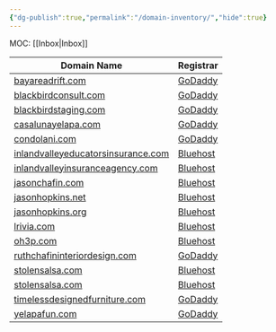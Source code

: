 ```yaml
---
{"dg-publish":true,"permalink":"/domain-inventory/","hide":true}
---
```


MOC: [[Inbox\|Inbox]]


| Domain Name                                                                       | Registrar                             |
| --------------------------------------------------------------------------------- | ------------------------------------- |
| [bayareadrift.com](https://bayareadrift.com/)                                     | [GoDaddy](https://www.godaddy.com/)   |
| [blackbirdconsult.com](https://blackbirdconsult.com/)                             | [GoDaddy](https://www.godaddy.com/)   |
| [blackbirdstaging.com](https://blackbirdstaging.com/)                             | [GoDaddy](https://www.godaddy.com/)   |
| [casalunayelapa.com](https://casalunayelapa.com/)                                 | [GoDaddy](https://www.godaddy.com/)   |
| [condolani.com](https://condolani.com/)                                           | [GoDaddy](https://www.godaddy.com/)   |
| [inlandvalleyeducatorsinsurance.com](https://inlandvalleyeducatorsinsurance.com/) | [Bluehost](https://www.bluehost.com/) |
| [inlandvalleyinsuranceagency.com](https://inlandvalleyinsuranceagency.com/)       | [Bluehost](https://www.bluehost.com/) |
| [jasonchafin.com](https://jasonchafin.com/)                                       | [Bluehost](https://www.bluehost.com/) |
| [jasonhopkins.net](https://jasonhopkins.net/)                                     | [Bluehost](https://www.bluehost.com/) |
| [jasonhopkins.org](https://jasonhopkins.org/)                                     | [Bluehost](https://www.bluehost.com/) |
| [lrivia.com](https://lrivia.com/)                                                 | [Bluehost](https://www.bluehost.com/) |
| [oh3p.com](https://bayareadrift.com/)                                             | [Bluehost](https://www.bluehost.com/) |
| [ruthchafininteriordesign.com](https://ruthchafininteriordesign.com/)             | [GoDaddy](https://www.godaddy.com/)   |
| [stolensalsa.com](https://bayareadrift.com/)                                      | [Bluehost](https://www.bluehost.com/) |
| [stolensalsa.com](https://stolensalsa.com/)                                       | [Bluehost](https://www.bluehost.com/) |
| [timelessdesignedfurniture.com](https://timelessdesignedfurniture.com/)           | [GoDaddy](https://www.godaddy.com/)   |
| [yelapafun.com](https://yelapafun.com/)                                           | [GoDaddy](https://www.godaddy.com/)   |


